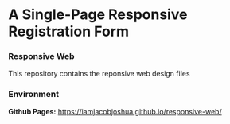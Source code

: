 # A Single-Page Responsive Registration Form

### Responsive Web
This repository contains the reponsive web design files

### Environment
**Github Pages:** https://iamjacobjoshua.github.io/responsive-web/
